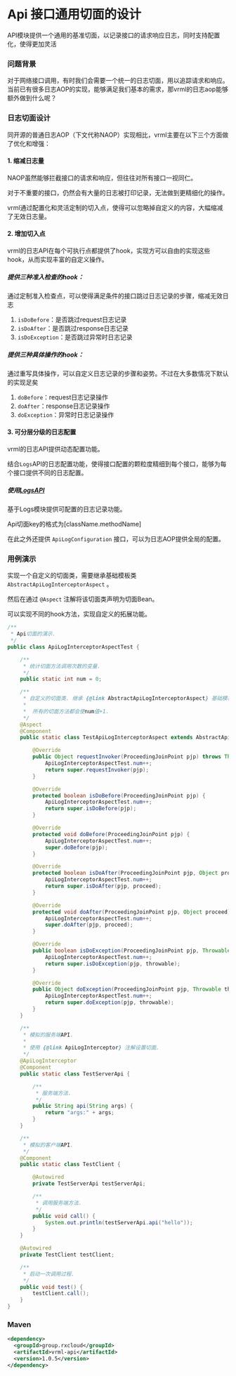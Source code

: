 # Api 接口通用切面的设计

API模块提供一个通用的基准切面，以记录接口的请求响应日志，同时支持配置化，使得更加灵活

### 问题背景

对于网络接口调用，有时我们会需要一个统一的日志切面，用以追踪请求和响应。
当前已有很多日志AOP的实现，能够满足我们基本的需求，那vrml的日志aop能够额外做到什么呢？

### 日志切面设计

同开源的普通日志AOP（下文代称NAOP）实现相比，vrml主要在以下三个方面做了优化和增强：

#### 1. 缩减日志量

NAOP虽然能够拦截接口的请求和响应，但往往对所有接口一视同仁。

对于不重要的接口，仍然会有大量的日志被打印记录，无法做到更精细化的操作。

vrml通过配置化和灵活定制的切入点，使得可以忽略掉自定义的内容，大幅缩减了无效日志量。

#### 2. 增加切入点

vrml的日志API在每个可执行点都提供了hook，实现方可以自由的实现这些hook，从而实现丰富的自定义操作。

##### 提供三种准入检查的hook：

通过定制准入检查点，可以使得满足条件的接口跳过日志记录的步骤，缩减无效日志

1. `isDoBefore`：是否跳过request日志记录
2. `isDoAfter`：是否跳过response日志记录
3. `isDoException`：是否跳过异常时日志记录

##### 提供三种具体操作的hook：

通过重写具体操作，可以自定义日志记录的步骤和姿势。不过在大多数情况下默认的实现足矣

1. `doBefore`：request日志记录操作
2. `doAfter`：response日志记录操作
3. `doException`：异常时日志记录操作

#### 3. 可分层分级的日志配置

vrml的日志API提供动态配置功能。

结合`Logs`API的日志配置功能，使得接口配置的颗粒度精细到每个接口，能够为每个接口提供不同的日志配置。

##### 使用[LogsAPI](../vrml-log/README.md)

基于Logs模块提供可配置的日志记录功能。

Api切面key的格式为[className.methodName]

在此之外还提供 `ApiLogConfiguration` 接口，可以为日志AOP提供全局的配置。

### 用例演示

实现一个自定义的切面类，需要继承基础模板类 `AbstractApiLogInterceptorAspect` 。

然后在通过 `@Aspect` 注解将该切面类声明为切面Bean。

可以实现不同的hook方法，实现自定义的拓展功能。

```java
/**
 * Api切面的演示.
 */
public class ApiLogInterceptorAspectTest {

    /**
     * 统计切面方法调用次数的变量.
     */
    public static int num = 0;

    /**
     * 自定义的切面类. 继承 {@link AbstractApiLogInterceptorAspect} 基础模板类.
     *
     *  所有的切面方法都会使num值+1.
     */
    @Aspect
    @Component
    public static class TestApiLogInterceptorAspect extends AbstractApiLogInterceptorAspect {

        @Override
        public Object requestInvoker(ProceedingJoinPoint pjp) throws Throwable {
            ApiLogInterceptorAspectTest.num++;
            return super.requestInvoker(pjp);
        }

        @Override
        protected boolean isDoBefore(ProceedingJoinPoint pjp) {
            ApiLogInterceptorAspectTest.num++;
            return super.isDoBefore(pjp);
        }

        @Override
        protected void doBefore(ProceedingJoinPoint pjp) {
            ApiLogInterceptorAspectTest.num++;
            super.doBefore(pjp);
        }

        @Override
        protected boolean isDoAfter(ProceedingJoinPoint pjp, Object proceed) {
            ApiLogInterceptorAspectTest.num++;
            return super.isDoAfter(pjp, proceed);
        }

        @Override
        protected void doAfter(ProceedingJoinPoint pjp, Object proceed) {
            ApiLogInterceptorAspectTest.num++;
            super.doAfter(pjp, proceed);
        }

        @Override
        public boolean isDoException(ProceedingJoinPoint pjp, Throwable throwable) {
            ApiLogInterceptorAspectTest.num++;
            return super.isDoException(pjp, throwable);
        }

        @Override
        public Object doException(ProceedingJoinPoint pjp, Throwable throwable) throws Throwable {
            ApiLogInterceptorAspectTest.num++;
            return super.doException(pjp, throwable);
        }
    }

    /**
     * 模拟的服务端API.
     * 
     * 使用 {@link ApiLogInterceptor} 注解设置切面.
     */
    @ApiLogInterceptor
    @Component
    public static class TestServerApi {

        /**
         * 服务端方法.
         */
        public String api(String args) {
            return "args:" + args;
        }
    }

    /**
     * 模拟的客户端API.
     */
    @Component
    public static class TestClient {

        @Autowired
        private TestServerApi testServerApi;

        /**
         * 调用服务端方法.
         */
        public void call() {
            System.out.println(testServerApi.api("hello"));
        }
    }

    @Autowired
    private TestClient testClient;

    /**
     * 启动一次调用过程.
     */
    public void test() {
        testClient.call();
    }
}
```

### Maven

```xml
<dependency>
  <groupId>group.rxcloud</groupId>
  <artifactId>vrml-api</artifactId>
  <version>1.0.5</version>
</dependency>
```